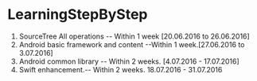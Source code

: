 # LearningStepByStep


1. SourceTree All operations -- Within 1 week [20.06.2016 to 26.06.2016]
2. Android basic framework and content --Within 1 week.[27.06.2016 to 3.07.2016]
3. Android common library -- Within 2 weeks. [4.07.2016 - 17.07.2016]
4. Swift enhancement.-- Within 2 weeks. 18.07.2016 - 31.07.2016